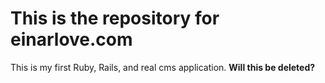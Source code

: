 # This is the repository for einarlove.com
This is my first Ruby, Rails, and real cms application.
__Will this be deleted?__